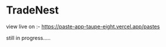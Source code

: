 # TradeNest
 view live on :- https://paste-app-taupe-eight.vercel.app/pastes
 
 still in progress.....

